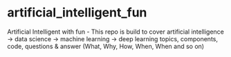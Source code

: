 # artificial_intelligent_fun
Artificial Intelligent with fun - This repo is build to cover artificial intelligence -> data science -> machine learning -> deep learning topics, components, code, questions &amp; answer (What, Why, How, When, When and so on)
